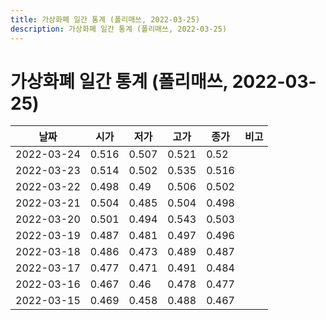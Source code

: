 ```yaml
---
title: 가상화폐 일간 통계 (폴리매쓰, 2022-03-25)
description: 가상화폐 일간 통계 (폴리매쓰, 2022-03-25)
---
```


가상화폐 일간 통계 (폴리매쓰, 2022-03-25)
===

|날짜|시가|저가|고가|종가|비고|
|--|--|--|--|--|--|
|2022-03-24|0.516|0.507|0.521|0.52|    |
|2022-03-23|0.514|0.502|0.535|0.516|    |
|2022-03-22|0.498|0.49|0.506|0.502|    |
|2022-03-21|0.504|0.485|0.504|0.498|    |
|2022-03-20|0.501|0.494|0.543|0.503|    |
|2022-03-19|0.487|0.481|0.497|0.496|    |
|2022-03-18|0.486|0.473|0.489|0.487|    |
|2022-03-17|0.477|0.471|0.491|0.484|    |
|2022-03-16|0.467|0.46|0.478|0.477|    |
|2022-03-15|0.469|0.458|0.488|0.467|    |
